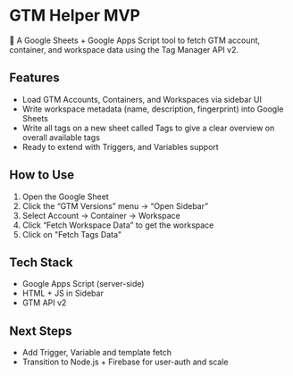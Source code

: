 # GTM Helper MVP

🎯 A Google Sheets + Google Apps Script tool to fetch GTM account, container, and workspace data using the Tag Manager API v2.

## Features
- Load GTM Accounts, Containers, and Workspaces via sidebar UI
- Write workspace metadata (name, description, fingerprint) into Google Sheets
- Write all tags on a new sheet called Tags to give a clear overview on overall available tags
- Ready to extend with Triggers, and Variables support

## How to Use
1. Open the Google Sheet
2. Click the “GTM Versions” menu → “Open Sidebar”
3. Select Account → Container → Workspace
4. Click “Fetch Workspace Data” to get the workspace
5. Click on "Fetch Tags Data"

## Tech Stack
- Google Apps Script (server-side)
- HTML + JS in Sidebar
- GTM API v2

## Next Steps
- Add  Trigger, Variable and template fetch
- Transition to Node.js + Firebase for user-auth and scale
